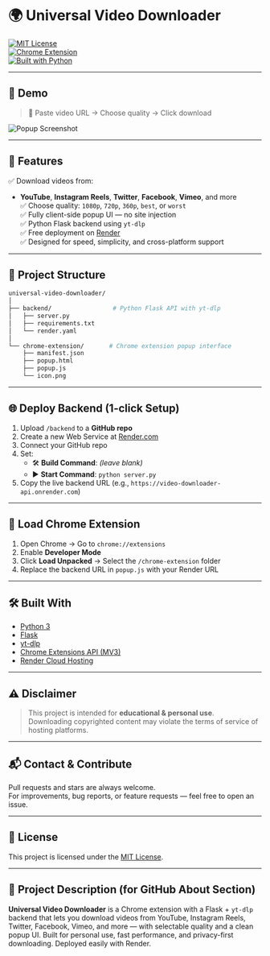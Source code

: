 # 🌍 Universal Video Downloader  
[![MIT License](https://img.shields.io/badge/license-MIT-green.svg)](LICENSE)  
[![Chrome Extension](https://img.shields.io/badge/Extension-Popup%20UI-blue)](https://chrome.google.com/webstore)  
[![Built with Python](https://img.shields.io/badge/Built%20with-Flask%20%2B%20yt--dlp-yellow)](https://github.com/yt-dlp/yt-dlp)

---

## 📸 Demo

> 📌 Paste video URL → Choose quality → Click download

![Popup Screenshot](./screenshots/popup-demo.png)
<!-- Add your screenshot in a `screenshots` folder -->

---

## 🚀 Features

✅ Download videos from:
- **YouTube**, **Instagram Reels**, **Twitter**, **Facebook**, **Vimeo**, and more  
✅ Choose quality: `1080p`, `720p`, `360p`, `best`, or `worst`  
✅ Fully client-side popup UI — no site injection  
✅ Python Flask backend using `yt-dlp`  
✅ Free deployment on [Render](https://render.com)  
✅ Designed for speed, simplicity, and cross-platform support

---

## 🧱 Project Structure

```bash
universal-video-downloader/
│
├── backend/                 # Python Flask API with yt-dlp
│   ├── server.py
│   ├── requirements.txt
│   └── render.yaml
│
└── chrome-extension/       # Chrome extension popup interface
    ├── manifest.json
    ├── popup.html
    ├── popup.js
    └── icon.png
```

---

## 🌐 Deploy Backend (1-click Setup)

1. Upload `/backend` to a **GitHub repo**
2. Create a new Web Service at [Render.com](https://render.com)
3. Connect your GitHub repo
4. Set:
   - 🛠 **Build Command**: *(leave blank)*  
   - ▶️ **Start Command**: `python server.py`
5. Copy the live backend URL (e.g., `https://video-downloader-api.onrender.com`)

---

## 🧩 Load Chrome Extension

1. Open Chrome → Go to `chrome://extensions`
2. Enable **Developer Mode**
3. Click **Load Unpacked** → Select the `/chrome-extension` folder
4. Replace the backend URL in `popup.js` with your Render URL

---

## 🛠 Built With

- [Python 3](https://www.python.org/)
- [Flask](https://flask.palletsprojects.com/)
- [yt-dlp](https://github.com/yt-dlp/yt-dlp)
- [Chrome Extensions API (MV3)](https://developer.chrome.com/docs/extensions/mv3/)
- [Render Cloud Hosting](https://render.com)

---

## ⚠️ Disclaimer

> This project is intended for **educational & personal use**.  
> Downloading copyrighted content may violate the terms of service of hosting platforms.

---

## 📬 Contact & Contribute

Pull requests and stars are always welcome.  
For improvements, bug reports, or feature requests — feel free to open an issue.

---

## 📄 License

This project is licensed under the [MIT License](LICENSE).

---

## 🔖 Project Description (for GitHub About Section)

**Universal Video Downloader** is a Chrome extension with a Flask + `yt-dlp` backend that lets you download videos from YouTube, Instagram Reels, Twitter, Facebook, Vimeo, and more — with selectable quality and a clean popup UI. Built for personal use, fast performance, and privacy-first downloading. Deployed easily with Render.
